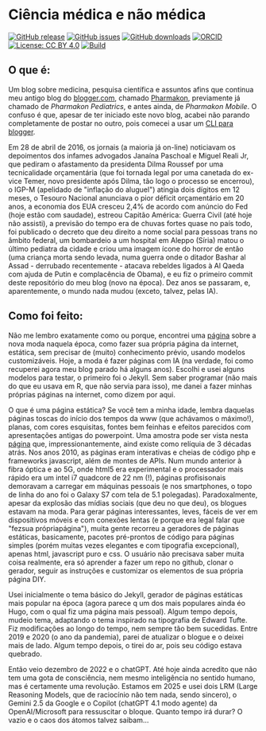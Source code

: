 # Ciência médica e não médica

[![GitHub release](https://img.shields.io/github/release/fhcflx/ciencia-medica.svg)](https://github.com/fhcflx/ciencia-medica/releases)
[![GitHub issues](https://img.shields.io/github/issues/fhcflx/ciencia-medica.svg)](https://github.com/fhcflx/ciencia-medica/issues)
[![GitHub downloads](https://img.shields.io/github/downloads/fhcflx/ciencia-medica/total.svg)](https://github.com/fhcflx/ciencia-medica/releases)
[![ORCID](https://img.shields.io/badge/ORCID-0000--0002--8398--0993-blue.svg)](https://orcid.org/0000-0002-8398-0993)
[![License: CC BY 4.0](https://img.shields.io/badge/License-CC%20BY%204.0-lightgrey.svg)](https://creativecommons.org/licenses/by/4.0)
[![Build](https://github.com/fhcflx/ciencia-medica/.github/workflows/jekyll.yml/badge.svg)](https://github.com/fhcflx/ciencia-medica)

## O que é:

Um blog sobre medicina, pesquisa científica e assuntos afins que continua meu antigo blog do [blogger.com](https://www.blogger.com), chamado [Pharmakon](https://www.pharmak.blogspot.com), previamente já chamado de _Pharmakon Pediatrics_, e antes ainda, de _Pharmakon Mobile_. O confuso é que, apesar de ter iniciado este novo blog, acabei não parando completamente de postar no outro, pois comecei a usar um [CLI para blogger](https://github.com/fhcflx/blogger-CLI/).

Em 28 de abril de 2016, os jornais (a maioria já on-line) noticiavam os depoimentos dos infames advogados Janaína Paschoal e Miguel Reali Jr, que pediram o afastamento da presidenta Dilma Roussef por uma tecnicalidade orçamentária (que foi tornada legal por uma canetada do ex-vice Temer, novo presidente após Dilma, tão logo o processo se encerrou), o IGP-M (apelidado de "inflação do aluguel") atingia dois dígitos em 12 meses, o Tesouro Nacional anunciava o pior déficit orçamentário em 20 anos, a economia dos EUA cresceu 2,4% de acordo com anúncio do Fed (hoje estão com saudade), estreou Capitão América: Guerra Civil (até hoje não assisti), a previsão do tempo era de chuvas fortes quase no país todo, foi publicado o decreto que deu direito a nome social para pessoas trans no âmbito federal, um bombardeio a um hospital em Aleppo (Síria) matou o último pediatra da cidade e criou uma imagem ícone do horror de então (uma criança morta sendo levada, numa guerra onde o ditador Bashar al Assad - derrubado recentemente - atacava rebeldes ligados à Al Qaeda com ajuda de Putin e complacência de Obama), e eu fiz o primeiro commit deste repositório do meu blog (novo na época). Dez anos se passaram, e, aparentemente, o mundo nada mudou (exceto, talvez, pelas IA).

## Como foi feito:

Não me lembro exatamente como ou porque, encontrei uma [página][static] sobre a nova moda naquela época, como fazer sua própria página da internet, estática, sem precisar de (muito) conhecimento prévio, usando modelos customizáveis. Hoje, a moda é fazer páginas com IA (na verdade, foi como recuperei agora meu blog parado há alguns anos). Escolhi e usei alguns modelos para testar, o primeiro foi o Jekyll. Sem saber programar (não mais do que eu usava em R, que não servia para isso), me danei a fazer minhas próprias páginas na internet, como dizem por aqui.

O que é uma página estática? Se você tem a minha idade, lembra daquelas páginas toscas do início dos tempos da www (que achávamos o máximo!), planas, com cores esquisitas, fontes bem feinhas e efeitos parecidos com apresentações antigas do powerpoint. Uma amostra pode ser vista nesta [página][netscape] que, impressionantemente, aind existe como relíquia de 3 décadas atrás. Nos anos 2010, as páginas eram interativas e cheias de código php e frameworks javascript, além de montes de APIs. Num mundo anterior à fibra óptica e ao 5G, onde html5 era experimental e o processador mais rápido era um intel i7 quadcore de 22 nm (!), páginas profisisonais demoravam a carregar em máquinas pessoais (e nos smartphones, o topo de linha do ano foi o Galaxy S7 com tela de 5.1 polegadas). Paradoxalmente, apesar da explosão das mídias sociais (que deu no que deu), os blogues estavam na moda. Para gerar páginas interessantes, leves, fáceis de ver em dispositivos móveis e com conexões lentas (e porque era legal falar que "fezsua própriapágina"), muita gente recorreu a geradores de páginas estáticas, basicamente, pacotes pré-prontos de código para páginas simples (porém muitas vezes elegantes e com tipografia excepcional), apenas html, javascript puro e css. O usuário não precisava saber muita coisa realmente, era só aprender a fazer um repo no github, clonar o gerador, seguir as instruções e customizar os elementos de sua própria página DIY.

Usei inicialmente o tema básico do Jekyll, gerador de páginas estáticas mais popular na época (agora parece q um dos mais populares ainda éo Hugo, com o qual fiz uma página mais pessoal). Algum tempo depois, mudeio tema, adaptando o tema inspirado na tipografia de Edward Tufte. Fiz modificações ao longo do tempo, nem sempre tão bem sucedidas. Entre 2019 e 2020 (o ano da pandemia), parei de atualizar o blogue e o deixei mais de lado. Algum tempo depois, o tirei do ar, pois seu código estava quebrado. 

Então veio dezembro de 2022 e o chatGPT. Até hoje ainda acredito que não tem uma gota de consciência, nem mesmo inteligência no sentido humano, mas é certamente uma revolução. Estamos em 2025 e usei dois LRM (Large Reasoning Models, que de raciocínio não tem nada, sendo sincero), o Gemini 2.5 da Google e o Copilot (chatGPT 4.1 modo agente) da OpenAI/Microsoft para ressuscitar o bloque. Quanto tempo irá durar? O vazio e o caos dos átomos talvez saibam...

[static]: https//staticgen.com
[netscape]: http://www.mcom.com/home/welcome.html